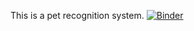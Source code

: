 This is a pet recognition system.
[![Binder](https://mybinder.org/badge_logo.svg)](https://mybinder.org/v2/gh/Eduardovdcn/Teste3/HEAD?labpath=%2Fvoila%2Frender%2FBinder.ipynb)

